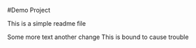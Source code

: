#Demo Project

This is a simple readme file

Some more text
another change
This is bound to cause trouble